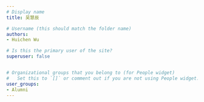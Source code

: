 ```yaml
---
# Display name
title: 吴慧辰

# Username (this should match the folder name)
authors:
- Huichen Wu

# Is this the primary user of the site?
superuser: false


# Organizational groups that you belong to (for People widget)
#   Set this to `[]` or comment out if you are not using People widget.
user_groups:
- Alumni
---
```


